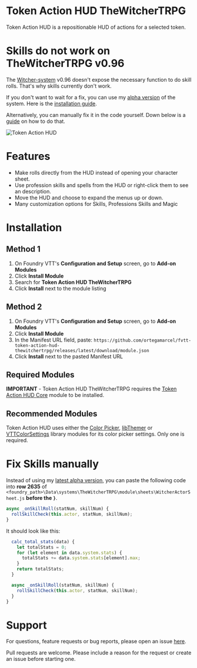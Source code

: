 # Token Action HUD TheWitcherTRPG
Token Action HUD is a repositionable HUD of actions for a selected token.

# Skills do not work on TheWitcherTRPG v0.96
The [Witcher-system](https://github.com/AnthonyMonette/TheWitcherTRPG) v0.96 doesn't expose the necessary function to do skill rolls. That's why skills currently don't work.

If you don't want to wait for a fix, you can use my [alpha version](https://github.com/ortegamarcel/TheWitcherTRPG/wiki) of the system. Here is the [installation guide](https://github.com/ortegamarcel/TheWitcherTRPG/wiki/Installation-Guide). 

Alternatively, you can manually fix it in the code yourself. Down below is a [guide](https://github.com/ortegamarcel/fvtt-token-action-hud-thewitchertrpg#fix-skills-manually) on how to do that.

![Token Action HUD](.github/readme/token-action-hud.gif)

# Features
- Make rolls directly from the HUD instead of opening your character sheet.
- Use profession skills and spells from the HUD or right-click them to see an description.
- Move the HUD and choose to expand the menus up or down.
- Many customization options for Skills, Professions Skills and Magic

# Installation

## Method 1
1. On Foundry VTT's **Configuration and Setup** screen, go to **Add-on Modules**
2. Click **Install Module**
3. Search for **Token Action HUD TheWitcherTRPG** 
4. Click **Install** next to the module listing

## Method 2
1. On Foundry VTT's **Configuration and Setup** screen, go to **Add-on Modules**
2. Click **Install Module**
3. In the Manifest URL field, paste: `https://github.com/ortegamarcel/fvtt-token-action-hud-thewitchertrpg/releases/latest/download/module.json`
4. Click **Install** next to the pasted Manifest URL

## Required Modules

**IMPORTANT** - Token Action HUD TheWitcherTRPG requires the [Token Action HUD Core](https://foundryvtt.com/packages/token-action-hud-core) module to be installed.

## Recommended Modules
Token Action HUD uses either the [Color Picker](https://foundryvtt.com/packages/color-picker), [libThemer](https://foundryvtt.com/packages/lib-themer) or [VTTColorSettings](https://foundryvtt.com/packages/colorsettings) library modules for its color picker settings. Only one is required.

# Fix Skills manually
Instead of using my [latest alpha version](https://github.com/ortegamarcel/TheWitcherTRPG/wiki), you can paste the following code into **row 2635** of `<foundry_path>\Data\systems\TheWitcherTRPG\module\sheets\WitcherActorSheet.js` **before the `}`**.

```javascript
async _onSkillRoll(statNum, skillNum) {
  rollSkillCheck(this.actor, statNum, skillNum);
}
```

It should look like this:
```javascript
  calc_total_stats(data) {
    let totalStats = 0;
    for (let element in data.system.stats) {
      totalStats += data.system.stats[element].max;
    }
    return totalStats;
  }

  async _onSkillRoll(statNum, skillNum) {
    rollSkillCheck(this.actor, statNum, skillNum);
  }
}
```



# Support

For questions, feature requests or bug reports, please open an issue [here](https://github.com/ortegamarcel/fvtt-token-action-hud-thewitchertrpg/issues).

Pull requests are welcome. Please include a reason for the request or create an issue before starting one.
